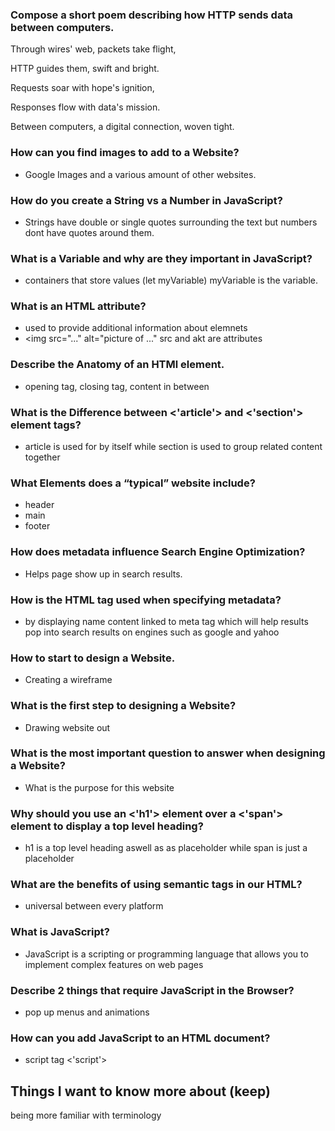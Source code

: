 ### Compose a short poem describing how HTTP sends data between computers.

Through wires' web, packets take flight, 

HTTP guides them, swift and bright.

Requests soar with hope's ignition,

Responses flow with data's mission.

Between computers, a digital connection, woven tight.

### How can you find images to add to a Website?
- Google Images and a various amount of other websites.

### How do you create a String vs a Number in JavaScript?
- Strings have double or single quotes surrounding the text but numbers dont have quotes around them.

### What is a Variable and why are they important in JavaScript? 
- containers that store values (let myVariable) myVariable is the variable.

### What is an HTML attribute?
- used to provide additional information about elemnets
- <img src="..." alt="picture of ..." src and akt are attributes

### Describe the Anatomy of an HTMl element.
- opening tag, closing tag, content in between

### What is the Difference between <'article'> and <'section'> element tags?
- article is used for by itself while section is used to group related content together

### What Elements does a “typical” website include?
- header
- main
- footer

### How does metadata influence Search Engine Optimization?
- Helps page show up in search results.

### How is the <meta> HTML tag used when specifying metadata?
- by displaying name content linked to meta tag which will help results pop into search results on engines such as google and yahoo 

### How to start to design a Website.
- Creating a wireframe

### What is the first step to designing a Website?
- Drawing website out

### What is the most important question to answer when designing a Website?
- What is the purpose for this website

### Why should you use an <'h1'> element over a <'span'> element to display a top level heading?
- h1 is a top level heading aswell as as placeholder while span is just a placeholder 

### What are the benefits of using semantic tags in our HTML?
- universal between every platform

### What is JavaScript?
- JavaScript is a scripting or programming language that allows you to implement complex features on web pages

### Describe 2 things that require JavaScript in the Browser?
- pop up menus and animations

### How can you add JavaScript to an HTML document?
- script tag <'script'>

## Things I want to know more about (keep)
being more familiar with terminology